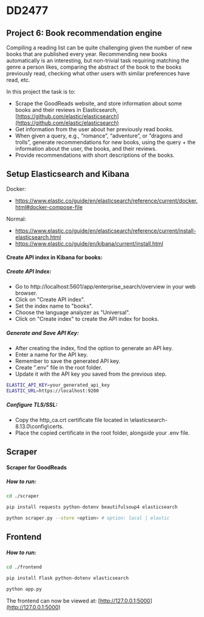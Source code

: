 # DD2477

## Project 6: Book recommendation engine 

Compiling a reading list can be quite challenging given the number of new books that are published every year. Recommending new books automatically is an interesting, but non-trivial task requiring matching the genre a person likes, comparing the abstract of the book to the books previously read, checking what other users with similar preferences have read, etc. 

In this project the task is to: 

- Scrape the GoodReads website, and store information about some books and their reviews in Elasticsearch, [https://github.com/elastic/elasticsearch](https://github.com/elastic/elasticsearch)
- Get information from the user about her previously read books. 
- When given a query, e.g., “romance”, “adventure”, or “dragons and trolls”, generate recommendations for new books, using the query + the information about the user, the books, and their reviews. 
- Provide recommendations with short descriptions of the books.

## Setup Elasticsearch and Kibana
Docker:
- https://www.elastic.co/guide/en/elasticsearch/reference/current/docker.html#docker-compose-file

Normal:
- https://www.elastic.co/guide/en/elasticsearch/reference/current/install-elasticsearch.html
- https://www.elastic.co/guide/en/kibana/current/install.html

#### Create API index in Kibana for books:
##### Create API Index:
* Go to http://localhost:5601/app/enterprise_search/overview in your web browser.
* Click on "Create API index".
* Set the index name to "books".
* Choose the language analyzer as "Universal".
* Click on "Create index" to create the API index for books.
##### Generate and Save API Key:
* After creating the index, find the option to generate an API key.
* Enter a name for the API key.
* Remember to save the generated API key.
* Create ".env" file in the root folder.
* Update it with the API key you saved from the previous step.
```bash
ELASTIC_API_KEY=your_generated_api_key
ELASTIC_URL=https://localhost:9200
```
##### Configure TLS/SSL:
* Copy the http_ca.crt certificate file located in \elasticsearch-8.13.0\config\certs\. 
* Place the copied certificate in the root folder, alongside your .env file.


## Scraper

#### Scraper for GoodReads
##### How to run:
```bash
cd ./scraper
```
```bash
pip install requests python-dotenv beautifulsoup4 elasticsearch
```
```bash
python scraper.py --store <option> # option: local | elastic
```

## Frontend

##### How to run:
```bash
cd ./frontend
```
```bash
pip install Flask python-dotenv elasticsearch 
```
```bash
python app.py
```

The frontend can now be viewed at: [http://127.0.0.1:5000](http://127.0.0.1:5000)